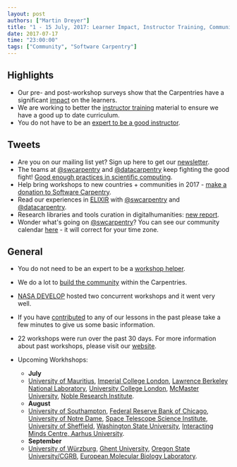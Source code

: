 ```yaml
---
layout: post
authors: ["Martin Dreyer"]
title: "1 - 15 July, 2017: Learner Impact, Instructor Training, Community Building, Author Information."
date: 2017-07-17
time: "23:00:00"
tags: ["Community", "Software Carpentry"]
---
```


## Highlights
*  Our pre- and post-workshop surveys show that the Carpentries have a significant [impact]({{site.baseurl}}/blog/2017/07/assess_report.html) on the learners.
*  We are working to better the [instructor training]({{site.baseurl}}/blog/2017/07/instructor-training-bonanza.html) material to ensure we have a good up to date curriculum.
*  You do not have to be an [expert to be a good instructor]({{site.baseurl}}/blog/2017/07/potsdam.html).

## Tweets
* Are you on our mailing list yet? Sign up here to get our [newsletter](https://software-carpentry.org/join/).
* The teams at [@swcarpentry](https://twitter.com/swcarpentry) and [@datacarpentry](https://twitter.com/datacarpentry) keep fighting the good fight! [Good enough practices in scientific computing](http://journals.plos.org/ploscompbiol/article?id=10.1371/journal.pcbi.1005510).
* Help bring workshops to new countries + communities in 2017 - [make a donation to Software Carpentry](https://www.flipcause.com/secure/donate/MjI2Mg==).
* Read our experiences in [ELIXIR](https://f1000research.com/articles/6-1040/v1) with [@swcarpentry](https://twitter.com/swcarpentry) and [@datacarpentry](https://twitter.com/datacarpentry).
* Research libraries and tools curation in digitalhumanities: [new report](http://www.rluk.ac.uk/news/rluk-report-the-role-of-research-libraries-in-the-creation-archiving-curation-and-preservation-of-tools-for-the-digital-humanities/). 
* Wonder what's going on [@swcarpentry](https://twitter.com/swcarpentry)? You can see our community calendar [here](https://software-carpentry.org/join/) - it will correct for your time zone.

## General
*  You do not need to be an expert to be a [workshop helper]({{site.baseurl}}/blog/2017/07/helper.html).
*  We do a lot to [build the community]({{site.baseurl}}/blog/2017/07/our-channels.html) within the Carpentries.
* [NASA DEVELOP]({{site.baseurl}}/blog/2017/07/NASA-2.html) hosted two concurrent workshops and it went very well. 
* If you have [contributed]({{site.baseurl}}/blog/2017/07/contributors.html) to any of our lessons in the past please take a few minutes to give us some basic information.


* 22 workshops were run over the past 30 days. For more information about past workshops, please visit our [website]({{site.baseurl}}/workshops/past/). 
* Upcoming Workhshops:
  * **July**
  *  [University of Mauritius](https://chpc-carpentry.github.io/2017-07-19-Mauritius/), [Imperial College London](https://mkuzak.github.io/2017-07-19-imperial/), [Lawrence Berkeley National Laboratory](https://antoniagogoglou.github.io/2017-07-20-lbnl/), [University College London](http://rits.github-pages.ucl.ac.uk/2017-07-25-UCL_software_carpentry/), [McMaster University](https://jcszamosi.github.io/2017-07-27-McMaster/), [Noble Research Institute](https://jhadwinosu.github.io/2017-07-31-noble-research/).
  * **August**
  * [University of Southampton](https://southampton-rsg.github.io/2017-08-01-southampton-swc/), [Federal Reserve Bank of Chicago](http://sarahlrstevens.info/2017-08-02-chicago-frb/), [University of Notre Dame](https://rrlove.github.io/2017-08-07-notredame/), [Space Telescope Science Institute](https://bpteague.github.io/2017-08-08-stsci/), [University of Sheffield](http://rse.shef.ac.uk/2017-08-16-sheffield/), [Washington State University](https://stephlabou.github.io/2017-08-16-wsu/), [Interacting Minds Centre, Aarhus University](https://danm0nster.github.io/2017-08-21-aarhus/). 
  * **September**
  * [University of Würzburg](https://swcarpentry-wuerzburg.github.io/2017-09-04-wuerzburg/), [Ghent University](https://marschmi.github.io/2017-09-14-gent-cmet/), [Oregon State University/CGRB](https://oneilsh.github.io/2017-09-14-osucgrb/), [European Molecular Biology Laboratory](https://tobyhodges.github.io/2017-10-17-heidelberg/).
